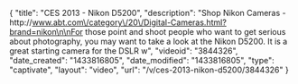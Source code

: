 {
    "title": "CES 2013 - Nikon D5200",
    "description": "Shop Nikon Cameras - http:\/\/www.abt.com\/category\/20\/Digital-Cameras.html?brand=nikon\n\nFor those point and shoot people who want to get serious about photography, you may want to take a look at the Nikon D5200.  It is a great starting camera for the DSLR w",
    "videoid": "3844326",
    "date_created": "1433816805",
    "date_modified": "1433816805",
    "type": "captivate",
    "layout": "video",
    "url": "\/v\/ces-2013-nikon-d5200\/3844326"
}